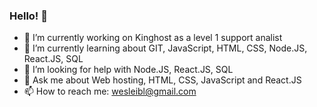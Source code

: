 ### Hello! 👋

- 🔭 I’m currently working on Kinghost as a level 1 support analist
- 🌱 I’m currently learning about GIT, JavaScript, HTML, CSS, Node.JS, React.JS, SQL
- 🤔 I’m looking for help with Node.JS, React.JS, SQL
- 💬 Ask me about Web hosting, HTML, CSS, JavaScript and React.JS
- 📫 How to reach me: wesleibl@gmail.com
